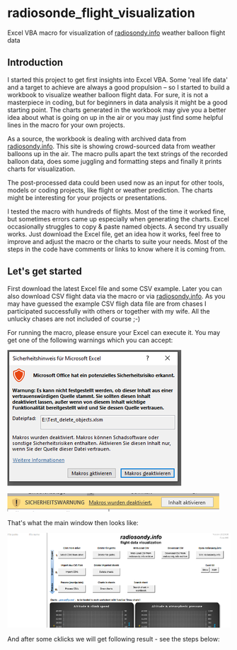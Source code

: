 # radiosonde_flight_visualization
Excel VBA macro for visualization of [radiosondy.info](https://radiosondy.info) weather balloon flight data

## Introduction
I started this project to get first insights into Excel VBA. Some 'real life data' and a target to achieve are always a good propulsion – so I started to build a workbook to visualize weather balloon flight data. 
For sure, it is not a masterpiece in coding, but for beginners in data analysis it might be a good starting point. The charts generated in the workbook may give you a better idea about what is going on up in the air or you may just find some helpful lines in the macro for your own projects.

As a source, the workbook is dealing with archived data from [radiosondy.info](https://radiosondy.info). This site is showing crowd-sourced data from weather balloons up in the air. 
The macro pulls apart the text strings of the recorded balloon data, does some juggling and formatting steps and finally it prints charts for visualization.

The post-processed data could been used now as an input for other tools, models or coding projects, like flight or weather prediction. The charts might be interesting for your projects or presentations.

I tested the macro with hundreds of flights. Most of the time it worked fine, but sometimes errors came up especially when generating the charts. Excel occasionally struggles to copy & paste named objects. A second try usually works. Just download the Excel file, get an idea how it works, feel free to improve and adjust the macro or the charts to suite your needs. Most of the steps in the code have comments or links to know where it is coming from.

## Let's get started
First download the latest Excel file and some CSV example. Later you can also download CSV flight data via the macro or via [radiosondy.info](https://radiosondy.info). As you may have guessed the example CSV fligh data file are from chases I participated successfully with others or together with my wife. All the unlucky chases are not included of course ;-)

For running the macro, please ensure your Excel can execute it. You may get one of the following warnings which you can accept:

![Activate_Macros_2.PNG](__used_asset__/Activate_Macros_2.PNG?raw=true "Activate_Macros_2.PNG")

![Activate_Macros.PNG](__used_asset__/Activate_Macros.PNG?raw=true "Activate_Macros.PNG")

That's what the main window then looks like:

![Main_window.png](__used_asset__/Main_window.png?raw=true "Main_window.png")

And after some cklicks we will get following result - see the steps below:





